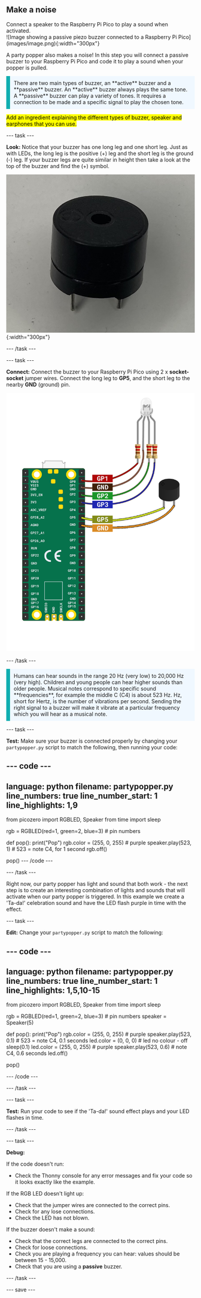 ## Make a noise

<div style="display: flex; flex-wrap: wrap">
<div style="flex-basis: 200px; flex-grow: 1; margin-right: 15px;">
Connect a speaker to the  Raspberry Pi Pico to play a sound when activated. 
</div>
<div>
![Image showing a passive piezo buzzer connected to a Raspberry Pi Pico](images/image.png){:width="300px"}
</div>
</div>

A party popper also makes a noise! In this step you will connect a passive buzzer to your Raspberry Pi Pico and code it to play a sound when your popper is pulled. 

<p style='border-left: solid; border-width:10px; border-color: #0faeb0; background-color: aliceblue; padding: 10px;'>
There are two main types of buzzer, an **active** buzzer and a **passive** buzzer. An **active** buzzer always plays the same tone. A **passive** buzzer can play a variety of tones. It requires a connection to be made and a specific signal to play the chosen tone. 
</p>

<mark>Add an ingredient explaining the different types of buzzer, speaker and earphones that you can use.</mark>

--- task ---

**Look:** Notice that your buzzer has one long leg and one short leg. Just as with LEDs, the long leg is the positive (+) leg and the short leg is the ground (-) leg. If your buzzer legs are quite similar in height then take a look at the top of the buzzer and find the (+) symbol.

![A black passive buzzer with two legs. One is slightly shorter indicating that it is the negative leg.](images/buzzer.png){:width="300px"}

--- /task ---

--- task ---

**Connect:** Connect the buzzer to your Raspberry Pi Pico using 2 x **socket-socket** jumper wires. Connect the long leg to **GP5**, and the short leg to the nearby **GND** (ground) pin.  

![A wiring diagram showing an RGB LED attached alongside a passive buzzer attached to GP5 and ground.](images/rgb-led-buzzer-diagram.png)

--- /task ---

<p style='border-left: solid; border-width:10px; border-color: #0faeb0; background-color: aliceblue; padding: 10px;'>
Humans can hear sounds in the range 20 Hz (very low) to 20,000 Hz (very high). Children and young people can hear higher sounds than older people. Musical notes correspond to specific sound **frequencies**, for example the middle C (C4) is about 523 Hz. Hz, short for Hertz, is the number of vibrations per second. Sending the right signal to a buzzer will make it vibrate at a particular frequency which you will hear as a musical note. </p>

--- task ---

**Test:** Make sure your buzzer is connected properly by changing your `partypopper.py` script to match the following, then running your code:

--- code ---
---
language: python
filename: partypopper.py
line_numbers: true
line_number_start: 1
line_highlights: 1,9
---
from picozero import RGBLED, Speaker
from time import sleep

rgb = RGBLED(red=1, green=2, blue=3) # pin numbers 

def pop():
    print("Pop")
    rgb.color = (255, 0, 255) # purple
    speaker.play(523, 1) # 523 = note C4, for 1 second
    rgb.off()

pop()
--- /code ---

--- /task ---

Right now, our party popper has light and sound that both work - the next step is to create an interesting combination of lights and sounds that will activate when our party popper is triggered. In this example we create a 'Ta-da!' celebration sound and have the LED flash purple in time with the effect.

--- task ---

**Edit:** Change your `partypopper.py` script to match the following:

--- code ---
---
language: python
filename: partypopper.py
line_numbers: true
line_number_start: 1
line_highlights:  1,5,10-15
---
from picozero import RGBLED, Speaker
from time import sleep

rgb = RGBLED(red=1, green=2, blue=3) # pin numbers
speaker = Speaker(5)

def pop():
    print("Pop")
    rgb.color = (255, 0, 255) # purple
    speaker.play(523, 0.1) # 523 = note C4, 0.1 seconds
    led.color = (0, 0, 0) # led no colour - off
    sleep(0.1)
    led.color = (255, 0, 255) # purple
    speaker.play(523, 0.6) # note C4, 0.6 seconds
    led.off()

pop()

--- /code ---

--- /task ---

--- task ---

**Test:** Run your code to see if the 'Ta-da!' sound effect plays and your LED flashes in time. 

--- /task ---

--- task ---

**Debug:** 

If the code doesn't run:
+ Check the Thonny console for any error messages and fix your code so it looks exactly like the example. 

If the RGB LED doesn't light up:
+ Check that the jumper wires are connected to the correct pins. 
+ Check for any lose connections. 
+ Check the LED has not blown.

If the buzzer doesn't make a sound:
+ Check that the correct legs are connected to the correct pins.
+ Check for loose connections.
+ Check you are playing a frequency you can hear: values should be between 15 - 15,000.
+ Check that you are using a **passive** buzzer.

--- /task ---

--- save ---